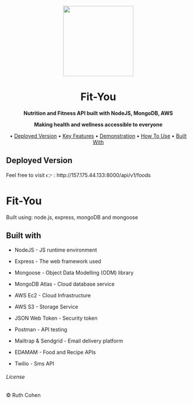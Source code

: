 <p align="center">
  
  <img width="192" src="file:///C:/Users/Ruth.LAPTOP-6SFCFEG0/Desktop/WhatsApp%20Image%202022-06-27%20at%2000.07.48.jpeg" />
</p>
<h1 align="center">Fit-You</h1>
<p align="center"><b>Nutrition and Fitness API built with NodeJS, MongoDB, AWS</b></p>
<p align="center"><b>Making health and wellness accessible to everyone</b></p>
<p align="center">
  • <a href="#deployed-version">Deployed Version</a>
  • <a href="#key-features">Key Features</a>
  • <a href="#demonstration">Demonstration</a>
  • <a href="#how-to-use">How To Use</a>
  • <a href="#built-with">Built With</a>
</p>


<h2>Deployed Version</h2>
Feel free to visit 👉 : http://157.175.44.133:8000/api/v1/foods

# Fit-You

Built using: node.js, express, mongoDB and mongoose

<h2>Built with</h2>

* NodeJS - JS runtime environment

* Express - The web framework used

* Mongoose - Object Data Modelling (ODM) library

* MongoDB Atlas - Cloud database service

* AWS Ec2 - Cloud Infrastructure

* AWS S3 - Storage Service

* JSON Web Token - Security token

* Postman - API testing

* Mailtrap & Sendgrid - Email delivery platform

* EDAMAM - Food and Recipe APIs

* Twilio - Sms API 

<h6>License</h6>
<div>© Ruth Cohen</div>
